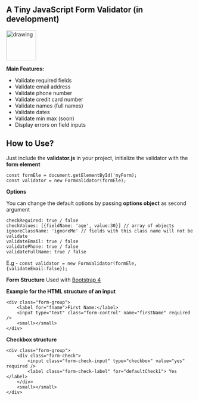 **A Tiny JavaScript Form Validator (in development)**
---
<img src="https://upload.wikimedia.org/wikipedia/commons/thumb/9/99/Unofficial_JavaScript_logo_2.svg/480px-Unofficial_JavaScript_logo_2.svg.png" alt="drawing" width="80"/>

**Main Features:**
 - Validate required fields
 - Validate email address
 - Validate phone number
 - Validate credit card number
 - Validate names (full names)
 - Validate dates
 - Validate min max (soon)
 - Display errors on field inputs

**How to Use?**
--

Just include the **validator.js** in your project,
initialize the validator with the **form element**

    const formEle = document.getElementById('myForm);
    const validator = new FormValidator(formEle);

**Options**

You can change the default options by passing **options object** as second argument

    checkRequired: true / false
	checkValues: [{fieldName: 'age', value:30}] // array of objects
	ignoreClassName: 'ignoreMe' // fields with this class name will not be validate
    validateEmail: true / false
    validatePhone: true / false
    validateFullName: true / false

E.g - `const validator = new FormValidator(formEle, {validateEmail:false});`

**Form Structure**
Used with [Bootstrap 4](https://getbootstrap.com/)

**Example for the HTML structure of an input**

    <div class="form-group">
	    <label for="fname">First Name:</label>
	    <input type="text" class="form-control" name="firstName" required />
	    <small></small>
    </div>

   **Checkbox structure**

    <div class="form-group">
	    <div class="form-check">
		    <input class="form-check-input" type="checkbox" value="yes" required />
		    <label class="form-check-label" for="defaultCheck1"> Yes </label>
	    </div>
	    <small></small>
    </div>


